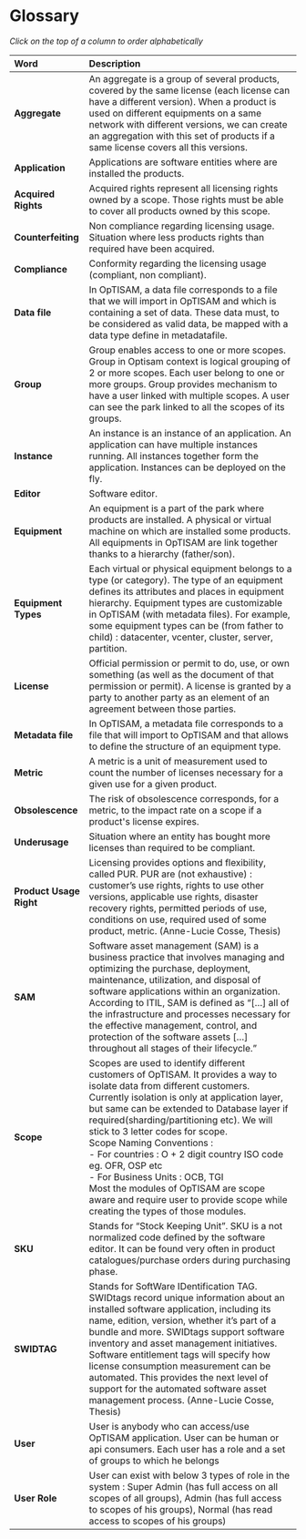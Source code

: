 # Glossary 

*Click on the top of a column to order alphabetically*

| Word                  | Description                            |
| :------------------- | :------------------------------------ |
| **Aggregate** | An aggregate is a group of several products, covered by the same license (each license can have a different version). When a product is used on different equipments on a same network with different versions, we can create an aggregation with this set of products if a same license covers all this versions.|
| **Application** | Applications are software entities where are installed the products. |
| **Acquired Rights** | Acquired rights represent all licensing rights owned by a scope. Those rights must be able to cover all products owned by this scope. |
| **Counterfeiting** | Non compliance regarding licensing usage. Situation where less products rights than required have been acquired. |
| **Compliance** | Conformity regarding the licensing usage (compliant, non compliant). |
| **Data file** | In OpTISAM, a data file corresponds to a file that we will import in OpTISAM and which is containing a set of data. These data must, to be considered as valid data, be mapped with a data type define in metadatafile. |
| **Group** | Group enables access to one or more scopes. Group in Optisam context is logical grouping of 2 or more scopes. Each user belong to one or more groups. Group provides mechanism to have a user linked with multiple scopes. A user can see the park linked to all the scopes of its groups. |
| **Instance** | An instance is an instance of an application. An application can have multiple instances running. All instances together form the application. Instances can be deployed on the fly. |
| **Editor** | Software editor. |
| **Equipment** | An equipment is a part of the park where products are installed. A physical or virtual machine on which are installed some products. All equipments in OpTISAM are link together thanks to a hierarchy (father/son). |
| **Equipment Types** | Each virtual or physical equipment belongs to a type (or category). The type of an equipment defines its attributes and places in equipment hierarchy. Equipment types are customizable in OpTISAM (with metadata files). For example, some equipment types can be (from father to child) : datacenter, vcenter, cluster, server, partition. |
| **License** | Official permission or permit to do, use, or own something (as well as the document of that permission or permit). A license is granted by a party to another party as an element of an agreement between those parties. |
| **Metadata file** | In OpTISAM, a metadata file corresponds to a file that will import to OpTISAM and that allows to define the structure of an equipment type. |
| **Metric** | A metric is a unit of measurement used to count the number of licenses necessary for a given use for a given product. |
| **Obsolescence** | The risk of obsolescence corresponds, for a metric, to the impact rate on a scope if a product's license expires. |
| **Underusage** | Situation where an entity has bought more licenses than required to be compliant. |
| **Product Usage Right** | Licensing provides options and flexibility, called PUR. PUR are (not exhaustive) : customer’s use rights, rights to use other versions, applicable use rights, disaster recovery rights, permitted periods of use, conditions on use, required used of some product, metric. (Anne-Lucie Cosse, Thesis) |
| **SAM** | Software asset management (SAM) is a business practice that involves managing and optimizing the purchase, deployment, maintenance, utilization, and disposal of software applications within an organization. According to ITIL, SAM is defined as “[…] all of the infrastructure and processes necessary for the effective management, control, and protection of the software assets […] throughout all stages of their lifecycle.” |
| **Scope** | Scopes are used to identify different customers of OpTISAM. It provides a way to isolate data from different customers. Currently isolation is only at application layer, but same can be extended to Database layer if required(sharding/partitioning etc). We will stick to 3 letter codes for scope.<br/>Scope Naming Conventions :<br/>- For countries : O + 2 digit country ISO code eg. OFR, OSP etc<br/>- For Business Units : OCB, TGI<br/>Most the modules of OpTISAM are scope aware and require user to provide scope while creating the types of those modules.  |
| **SKU** | Stands for “Stock Keeping Unit”. SKU is a not normalized code defined by the software editor. It can be found very often in product catalogues/purchase orders during purchasing phase. |
| **SWIDTAG** | Stands for SoftWare IDentification TAG. SWIDtags record unique information about an installed software application, including its name, edition, version, whether it’s part of a bundle and more. SWIDtags support software inventory and asset management initiatives. Software entitlement tags will specify how license consumption measurement can be automated. This provides the next level of support for the automated software asset management process. (Anne-Lucie Cosse, Thesis) |
| **User** | User is anybody who can access/use OpTISAM application. User can be human or api consumers. Each user has a role and a set of groups to which he belongs|
| **User Role** | User can exist with below 3 types of role in the system : Super Admin (has full access on all scopes of all groups), Admin (has full access to scopes of his groups), Normal (has read access to scopes of his groups) |